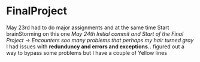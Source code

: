 # FinalProject

May 23rd had to do major assignments and at the same time Start brainStorming on this one
*May 24th Initial commit and Start of the Final Project -> Encounters soo many problems that perhaps my hair turned gray*
I had issues with **redunduncy and errors and exceptions..** figured out a way to bypass some problems but I have a couple of Yellow lines
